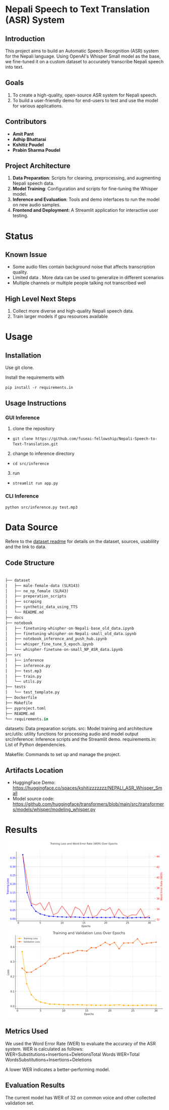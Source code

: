 # Nepali Speech to Text Translation (ASR) System

## Introduction
This project aims to build an Automatic Speech Recognition (ASR) system  for the Nepali language. Using OpenAI's Whisper Small model as the base, we fine-tuned it on a custom dataset to accurately transcribe Nepali speech into text. 
## Goals
1. To create a high-quality, open-source ASR system for Nepali speech.
2. To build a user-friendly demo for end-users to test and use the model for various applications.
## Contributors
- **Amit Pant**
- **Adhip Bhattarai**
- **Kshitiz Poudel**  
- **Prabin Sharma Poudel**

## Project Architecture
1. **Data Preparation**: Scripts for cleaning, preprocessing, and augmenting Nepali speech data.
2. **Model Training**: Configuration and scripts for fine-tuning the Whisper model.
3. **Inference and Evaluation**: Tools and demo interfaces to run the model on new audio samples.
4. **Frontend and Deployment**: A Streamlit application for interactive user testing.


# Status
## Known Issue
- Some audio files contain background noise that affects transcription quality.
- Limited data . More data can be used to generalize in different scenarios
- Multiple channels or multiple people talking not transcribed well
## High Level Next Steps
1. Collect more diverse and high-quality Nepali speech data.
2. Train larger models if gpu resources available




# Usage
## Installation
Use git clone.

Install the requirements with  

`pip install -r requirements.in`



## Usage Instructions
### GUI Inference
1) clone the repository
- `git clone https://github.com/fuseai-fellowship/Nepali-Speech-to-Text-Translation.git`
2) change to inference directory
- `cd src/inference`
3) run
- `streamlit run app.py`

### CLI Inference
 `python src/inference.py test.mp3`


# Data Source
Refere to the [dataset readme](./dataset/README.md) for details on the dataset, sources, usablility and the link to data.

## Code Structure

```python 

├── dataset
│   ├── male-female-data (SLR143)
│   ├── ne_np_female (SLR43)
│   ├── preperation_scripts
│   ├── scraping
│   ├── synthetic_data_using_TTS
│   └── README.md
├── docs
├── notebook
│   ├── finetuning-whispher-on-Nepali-base_old_data.ipynb
│   ├── finetuning-whispher-on-Nepali-small_old_data.ipynb
│   ├── notebook_inference_and_push_hub.ipynb
│   ├── whisper_fine_tune_5_epoch.ipynb
│   └── whispher-finetune-on-small_NP_ASR_data.ipynb
├── src
│   ├── inference
│   ├── inference.py
│   ├── test.mp3
│   ├── train.py
│   └── utils.py
├── tests
│   └── test_template.py
├── Dockerfile
├── Makefile
├── pyproject.toml
├── README.md
└── requirements.in
```

datasets: Data preparation scripts.
src: Model training and architecture
src/utils: utility functions for processing audio and model output
src/inference: Inference scripts and the Streamlit demo.
requirements.in: List of Python dependencies.

Makefile: Commands to set up and manage the project.
## Artifacts Location
 - HuggingFace Demo: https://huggingface.co/spaces/kshitizzzzzzz/NEPALI_ASR_Whisper_Small
 - Model source code: https://github.com/huggingface/transformers/blob/main/src/transformers/models/whisper/modeling_whisper.py

# Results
![training loss and WER vs epochs](image.png)
![train and val loss](image-1.png)
## Metrics Used
We used the Word Error Rate (WER) to evaluate the accuracy of the ASR system. WER is calculated as follows:
WER=Substitutions+Insertions+DeletionsTotal Words
WER=Total WordsSubstitutions+Insertions+Deletions​

A lower WER indicates a better-performing model. 

## Evaluation Results

The current model has WER of 32 on common voice and other collected validation set.
